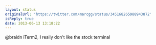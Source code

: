 ```yaml
---
layout: status
originalUrl: 'https://twitter.com/marcgg/status/345168265988943872'
isReply: true
date: 2013-06-13 13:18:22
---
```


@braidn iTerm2, I really don't like the stock terminal
